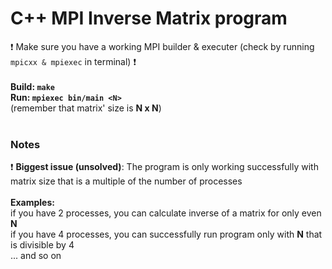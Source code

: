 # C++ MPI Inverse Matrix program
❗ Make sure you have a working MPI builder & executer (check by running `mpicxx & mpiexec` in terminal) ❗<br><br>
**Build: `make`<br>
Run: `mpiexec bin/main <N>`**<br>
(remember that matrix' size is **N x N**)<br><br>
### Notes
❗ **Biggest issue (unsolved)**: The program is only working successfully with matrix size that is a multiple of the number of processes<br><br>
**Examples:**<br>
if you have 2 processes, you can calculate inverse of a matrix for only even **N**<br>
if you have 4 processes, you can successfully run program only with **N** that is divisible by 4<br>
... and so on
